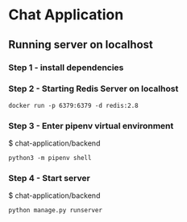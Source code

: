 # Chat Application

## Running server on localhost

### Step 1 - install dependencies

### Step 2 - Starting Redis Server on localhost
```
docker run -p 6379:6379 -d redis:2.8
```

### Step 3 - Enter pipenv virtual environment

$ chat-application/backend
```
python3 -m pipenv shell
```

### Step 4 - Start server

$ chat-application/backend
```
python manage.py runserver
```